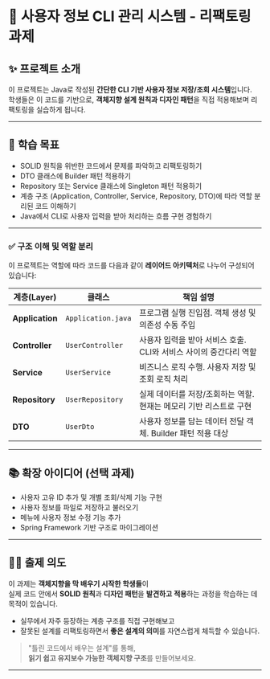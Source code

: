 # 📘 사용자 정보 CLI 관리 시스템 - 리팩토링 과제

## ✨ 프로젝트 소개

이 프로젝트는 Java로 작성된 **간단한 CLI 기반 사용자 정보 저장/조회 시스템**입니다.  
학생들은 이 코드를 기반으로, **객체지향 설계 원칙과 디자인 패턴**을 직접 적용해보며 리팩토링을 실습하게 됩니다.

---

## 🎯 학습 목표

- SOLID 원칙을 위반한 코드에서 문제를 파악하고 리팩토링하기
- DTO 클래스에 Builder 패턴 적용하기
- Repository 또는 Service 클래스에 Singleton 패턴 적용하기
- 계층 구조 (Application, Controller, Service, Repository, DTO)에 따라 역할 분리된 코드 이해하기
- Java에서 CLI로 사용자 입력을 받아 처리하는 흐름 구현 경험하기

---

### ✅ 구조 이해 및 역할 분리

이 프로젝트는 역할에 따라 코드를 다음과 같이 **레이어드 아키텍처**로 나누어 구성되어 있습니다:

| 계층(Layer)       | 클래스             | 책임 설명 |
|------------------|-------------------|-----------|
| **Application**   | `Application.java` | 프로그램 실행 진입점. 객체 생성 및 의존성 수동 주입 |
| **Controller**    | `UserController`   | 사용자 입력을 받아 서비스 호출. CLI와 서비스 사이의 중간다리 역할 |
| **Service**       | `UserService`      | 비즈니스 로직 수행. 사용자 저장 및 조회 로직 처리 |
| **Repository**    | `UserRepository`   | 실제 데이터를 저장/조회하는 역할. 현재는 메모리 기반 리스트로 구현 |
| **DTO**           | `UserDto`          | 사용자 정보를 담는 데이터 전달 객체. Builder 패턴 적용 대상 |

---

## 📚 확장 아이디어 (선택 과제)

- 사용자 고유 ID 추가 및 개별 조회/삭제 기능 구현
- 사용자 정보를 파일로 저장하고 불러오기
- 메뉴에 사용자 정보 수정 기능 추가
- Spring Framework 기반 구조로 마이그레이션

---

## 🧑‍💻 출제 의도

이 과제는 **객체지향을 막 배우기 시작한 학생들**이  
실제 코드 안에서 **SOLID 원칙**과 **디자인 패턴**을 **발견하고 적용**하는 과정을 학습하는 데 목적이 있습니다.

- 실무에서 자주 등장하는 계층 구조를 직접 구현해보고
- 잘못된 설계를 리팩토링하면서 **좋은 설계의 의미**를 자연스럽게 체득할 수 있습니다.

> "틀린 코드에서 배우는 설계"를 통해,  
> **읽기 쉽고 유지보수 가능한 객체지향 구조**를 만들어보세요.

---